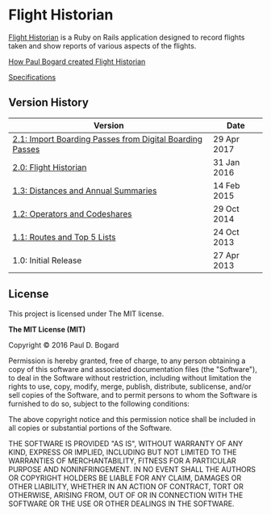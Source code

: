 # Flight Historian

[Flight Historian](http://www.flighthistorian.com/) is a Ruby on Rails application designed to record flights taken and show reports of various aspects of the flights.

[How Paul Bogard created Flight Historian](http://pbogard.com/flight_log)

[Specifications](http://pbogard.com/flight_log#current_specs)

## Version History

| Version | Date |
| --- | --- |
| [2.1: Import Boarding Passes from Digital Boarding Passes](https://github.com/bogardpd/flight_log/releases/tag/v2.1) | 29 Apr 2017 |
| [2.0: Flight Historian](https://github.com/bogardpd/flight_log/releases/tag/v2.0) | 31 Jan 2016 |
| [1.3: Distances and Annual Summaries](http://onehundredairports.com/2015/02/14/flight-log-version-1-3-distances-and-annual-summaries/) | 14 Feb 2015 |
| [1.2: Operators and Codeshares](http://onehundredairports.com/2014/10/29/flight-log-version-1-2-operators-and-codeshares) | 29 Oct 2014 |
| [1.1: Routes and Top 5 Lists](http://onehundredairports.com/2013/10/24/flight-log-version-1-1-routes-top-5-lists-and-more/) | 24 Oct 2013 |
| 1.0: Initial Release | 27 Apr 2013 |

## License

This project is licensed under The MIT license.

**The MIT License (MIT)**

Copyright &copy; 2016 Paul D. Bogard

Permission is hereby granted, free of charge, to any person obtaining a copy of this software and associated documentation files (the "Software"), to deal in the Software without restriction, including without limitation the rights to use, copy, modify, merge, publish, distribute, sublicense, and/or sell copies of the Software, and to permit persons to whom the Software is furnished to do so, subject to the following conditions:

The above copyright notice and this permission notice shall be included in all copies or substantial portions of the Software.

THE SOFTWARE IS PROVIDED "AS IS", WITHOUT WARRANTY OF ANY KIND, EXPRESS OR IMPLIED, INCLUDING BUT NOT LIMITED TO THE WARRANTIES OF MERCHANTABILITY, FITNESS FOR A PARTICULAR PURPOSE AND NONINFRINGEMENT. IN NO EVENT SHALL THE AUTHORS OR COPYRIGHT HOLDERS BE LIABLE FOR ANY CLAIM, DAMAGES OR OTHER LIABILITY, WHETHER IN AN ACTION OF CONTRACT, TORT OR OTHERWISE, ARISING FROM, OUT OF OR IN CONNECTION WITH THE SOFTWARE OR THE USE OR OTHER DEALINGS IN THE SOFTWARE.